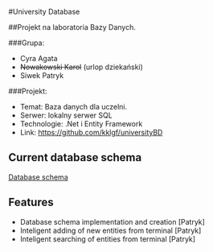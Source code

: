 #University Database

##Projekt na laboratoria Bazy Danych.

###Grupa:
  - Cyra Agata
  - ~~Nowakowski Karol~~ (urlop dziekański)
  - Siwek Patryk

###Projekt:
  - Temat: Baza danych dla uczelni.
  - Serwer: lokalny serwer SQL
  - Technologie: .Net i Entity Framework
  - Link: https://github.com/kklgf/universityBD

## Current database schema
[Database schema](universityBD.jpg)

## Features
- Database schema implementation and creation [Patryk]
- Inteligent adding of new entities from terminal [Patryk]
- Inteligent searching of entities from terminal [Patryk]

